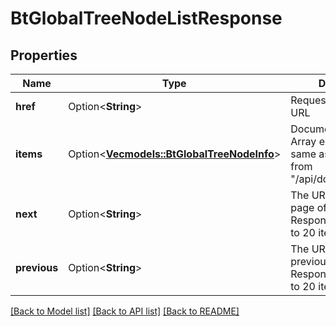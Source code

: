 # BtGlobalTreeNodeListResponse

## Properties

Name | Type | Description | Notes
------------ | ------------- | ------------- | -------------
**href** | Option<**String**> | Requested Document URL | [optional]
**items** | Option<[**Vec<models::BtGlobalTreeNodeInfo>**](BTGlobalTreeNodeInfo.md)> | Document Items array. Array entries are the same as that returned from \"/api/documents/{did}\". | [optional]
**next** | Option<**String**> | The URL for the next page of items. Responses are limited to 20 items per page. | [optional]
**previous** | Option<**String**> | The URL for the previous page of items. Responses are limited to 20 items per page. | [optional]

[[Back to Model list]](../README.md#documentation-for-models) [[Back to API list]](../README.md#documentation-for-api-endpoints) [[Back to README]](../README.md)


